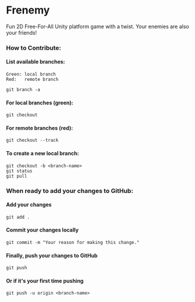 # Frenemy
Fun 2D Free-For-All Unity platform game with a twist. Your enemies are also your friends! 


### How to Contribute:

#### List available branches:
    Green: local branch
    Red:   remote branch
`git branch -a`

#### For local branches (green):
`git checkout` <branch-name>

#### For remote branches (red):
`git checkout --track` <branch-name>

#### To create a new local branch:
```
git checkout -b <branch-name>
git status
git pull
```

### When ready to add your changes to GitHub:

#### Add your changes
`git add .`

#### Commit your changes locally
`git commit -m "Your reason for making this change."`

#### Finally, push your changes to GitHub
`git push`

#### Or if it's your first time pushing
`git push -u origin <branch-name>`
